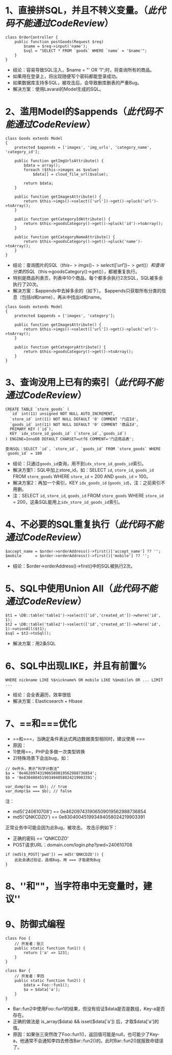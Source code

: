 1、直接拼SQL，并且不转义变量。（*此代码不能通过CodeReview*）
========

```
class OrderController {
    public function postGoods(Request $req)
        $name = $req->input('name');
        $sql = "SELECT * FROM `goods` WHERE `name` = '$name'";
    }
}
```

* 结论：容易导致SQL注入，$name = "' OR '1";时，将查询所有的商品。
* 如果用在登录上，将出现随便写个密码都能登录成功。
* 如果数据库支持多SQL，被攻击后，会导致删库删表的严重Bug。
* 解决方案：使用Lavaral的Model生成的SQL。

2、滥用Model的$appends（*此代码不能通过CodeReview*）
========

```
class Goods extends Model
{
    protected $appends = ['images', 'img_urls', 'category_name', 'category_id'];

    public function getImgUrlsAttribute() {
        $data = array();
        foreach ($this->images as $value)
            $data[] = cloud_file_url($value);

        return $data;
    }

    public function getImagesAttribute() {
        return $this->imgs()->select(['url'])->get()->pluck('url')->toArray();
    }

    public function getCategoryIdAttribute() {
        return $this->goodsCategory()->get()->pluck('id')->toArray();
    }

    public function getCategoryNameAttribute() {
        return $this->goodsCategory()->get()->pluck('name')->toArray();
    }
}
```

* 结论：查询图片的SQL（$this->imgs()->select(['url'])->get()）和查询分类的SQL（$this->goodsCategory()->get()），都被重复执行。
* 特别是商品列表页，列表中10个商品，每个都多余执行2次SQL，SQL被多余执行了20次。
* 解决方案：$appends中去掉多余的（如下）。
$appends只获取所有分类的信息（包括id和name），再从中找出id和name。

```
class Goods extends Model
{
    protected $appends = ['images', 'category'];

    public function getImagesAttribute() {
        return $this->imgs()->select(['url'])->get()->pluck('url')->toArray();
    }

    public function getCategoryAttribute() {
        return $this->goodsCategory()->get()->toArray();
    }
}
```

3、查询没用上已有的索引（*此代码不能通过CodeReview*）
========
```
CREATE TABLE `store_goods` (
  `id` int(11) unsigned NOT NULL AUTO_INCREMENT,
  `store_id` int(11) NOT NULL DEFAULT '0' COMMENT '门店Id',
  `goods_id` int(11) NOT NULL DEFAULT '0' COMMENT '商品Id',
  PRIMARY KEY (`id`),
  KEY `idx_store_id_goods_id` (`store_id`,`goods_id`)
) ENGINE=InnoDB DEFAULT CHARSET=utf8 COMMENT='门店商品表';

查询SQL：SELECT `id`, `store_id`, `goods_id` FROM `store_goods` WHERE `goods_id` = 100
```
* 结论：只通过`goods_id`查询，用不到`idx_store_id_goods_id`索引。
* 解决方案1：SQL中加上store_id，如：SELECT `id`, `store_id`, `goods_id` FROM `store_goods` WHERE `store_id` = 200 AND `goods_id` = 100。
* 解决方案2：再加一个索引，KEY `idx_goods_id` (`goods_id`)，注：之前索引不用删。
* 注：SELECT `id`, `store_id`, `goods_id` FROM `store_goods` WHERE `store_id` = 200，这条SQL能用上`idx_store_id_goods_id`索引。

4、不必要的SQL重复执行（*此代码不能通过CodeReview*）
========

```
$accept_name = $order->orderAddress()->first()['accept_name'] ?? '';
$mobile      = $order->orderAddress()->first()['mobile'] ?? '';
```
* 结论：$order->orderAddress()->first()中的SQL被执行2次。

5、SQL中使用Union All（*此代码不能通过CodeReview*）
========
```
$t1 = \DB::table('table1')->select(['id','created_at'])->where('id', 1);
$t2 = \DB::table('table2')->select(['id','created_at'])->where('id', 1)->unionAll($t1);
$sql = $t2->toSql();
```
* 解决方案：用2条SQL

6、SQL中出现LIKE，并且有前置%
========
```
WHERE nickname LIKE %$nickname% OR mobile LIKE %$mobile% OR ... LIMIT ...
```
* 结论：会全表遍历，效率很低
* 解决方案：Elasticsearch + Hbase

7、==和===优化
========
* ==和===，当确定条件表达式两边数据类型相同时，建议使用 ===
* 原因：
* 1)使用==，PHP会多做一次类型转换
* 2)特殊场景下会出bug，如：
```
// 0e开头，表示“科学计数法”
$a = '0e462097431906509019562988736854';
$b = '0e830400451993494058024219903391';

var_dump($a == $b); // true
var_dump($a === $b); // false
```

注：
* md5('240610708') == 0e462097431906509019562988736854
* md5('QNKCDZO')   == 0e830400451993494058024219903391

正常业务中可能会因为此Bug，被攻击。
攻击示例如下：
* 正确的密码 == 'QNKCDZO'
* POST请求URL：domain.com/login.php?pwd=240610708
```
if (md5($_POST['pwd']) == md5('QNKCDZO')) {
    此处会通过验证，造成Bug，用 === 才能避免Bug
}
```

8、''和""，当字符串中无变量时，建议''
========


9、防御式编程
========
```
class Foo {
    // 开发者：张三
    public static function fun1() {
        return ['a' => 123];
    }
}

class Bar {
    // 开发者：李四
    public static function fun2() {
        $data = Foo::fun1();
        $a = $data['a'];
    }
}
```
* Bar::fun2中使用Foo::fun1的结果，但没有验证$data是否是数组，Key-a是否存在。
* 正确的做法是 is_array($data) && isset($data['a']) 后，才取$data['a']的值。
* 原因：如果张三突然改了Foo::fun1()，返回值可能是null，也可能少了Key-a，他通常不会通知李四去修改Bar::fun2()的。此时Bar::fun2()就报致命错误了。

